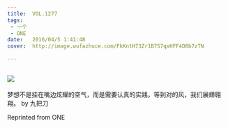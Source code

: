 ```yaml
---
title:	VOL.1277
tags:
 - 一个
 - ONE
date:	2016/04/5 1:41:48
cover:	http://image.wufazhuce.com/FkKntH73Zr1B757qxHFF4D8b7zTN

---
```

![](http://image.wufazhuce.com/FkKntH73Zr1B757qxHFF4D8b7zTN)
---

梦想不是挂在嘴边炫耀的空气，而是需要认真的实践，等到对的风，我们展翅翱翔。 by 九把刀
 
Reprinted from ONE
